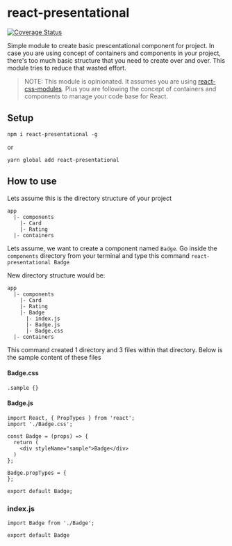 # react-presentational

[![Coverage Status](https://coveralls.io/repos/github/sunitJindal/react-presentational/badge.svg?branch=master)](https://coveralls.io/github/sunitJindal/react-presentational?branch=master)


Simple module to create basic prescentational component for project. In case you are using concept of
containers and components in your project, there's too much basic structure that you need to create over and over. This module
tries to reduce that wasted effort.


> NOTE:
> This module is opinionated. It assumes you are using [react-css-modules](https://github.com/gajus/react-css-modules).
> Plus you are following the concept of containers and components to manage your code base for React.

## Setup
``npm i react-presentational -g``

or

``yarn global add react-presentational``

## How to use
Lets assume this is the directory structure of your project
```
app
  |- components
    |- Card
    |- Rating
  |- containers
```

Lets assume, we want to create a component named `Badge`. Go inside the `components` directory from your terminal and
type this command
``react-presentational Badge``

New directory structure would be:
```
app
  |- components
    |- Card
    |- Rating
    |- Badge
      |- index.js
      |- Badge.js
      |- Badge.css
  |- containers
```

This command created 1 directory and 3 files within that directory. Below is the sample content of these files
#### Badge.css
```
.sample {}
```

#### Badge.js
```
import React, { PropTypes } from 'react';
import './Badge.css';

const Badge = (props) => {
  return (
    <div styleName="sample">Badge</div>
  )
};

Badge.propTypes = {
};

export default Badge;
```

### index.js
```
import Badge from './Badge';

export default Badge
```
